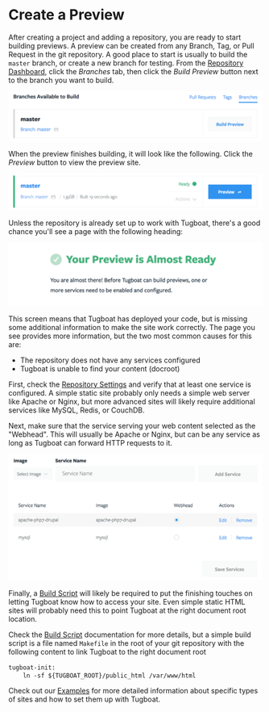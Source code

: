 # Create a Preview

After creating a project and adding a repository, you are ready to start
building previews. A preview can be created from any Branch, Tag, or Pull
Request in the git repository. A good place to start is usually to build the
`master` branch, or create a new branch for testing. From the
[Repository Dashboard](../../dashboard/repositories/index.md), click the
_Branches_ tab, then click the _Build Preview_ button next to the branch you
want to build.

![Build Preview](_images/build-preview.png)

When the preview finishes building, it will look like the following. Click the
_Preview_ button to view the preview site.

![Preview Ready](_images/preview-ready.png)

Unless the repository is already set up to work with Tugboat, there's a good
chance you'll see a page with the following heading:

![Almost There](_images/preview-almost-ready.png)

This screen means that Tugboat has deployed your code, but is missing some
additional information to make the site work correctly. The page you see
provides more information, but the two most common causes for this are:

* The repository does not have any services configured
* Tugboat is unable to find your content (docroot)

First, check the
[Repository Settings](../../dashboard/repositories/settings/index.md) and verify
that at least one service is configured. A simple static site probably only
needs a simple web server like Apache or Nginx, but more advanced sites will
likely require additional services like MySQL, Redis, or CouchDB.

Next, make sure that the service serving your web content selected as the
"Webhead". This will usually be Apache or Nginx, but can be any service as long
as Tugboat can forward HTTP requests to it.

![Repository Services](_images/repo-services.png)

Finally, a [Build Script](../../build-script/index.md) will likely be required
to put the finishing touches on letting Tugboat know how to access your site.
Even simple static HTML sites will probably need this to point Tugboat at the
right document root location.

Check the [Build Script](../../build-script/index.md) documentation for more
details, but a simple build script is a file named `Makefile` in the root of
your git repository with the following content to link Tugboat to the right
document root

```
tugboat-init:
    ln -sf ${TUGBOAT_ROOT}/public_html /var/www/html
```

Check out our [Examples](../../build-script/examples/index.md) for more detailed
information about specific types of sites and how to set them up with Tugboat.
